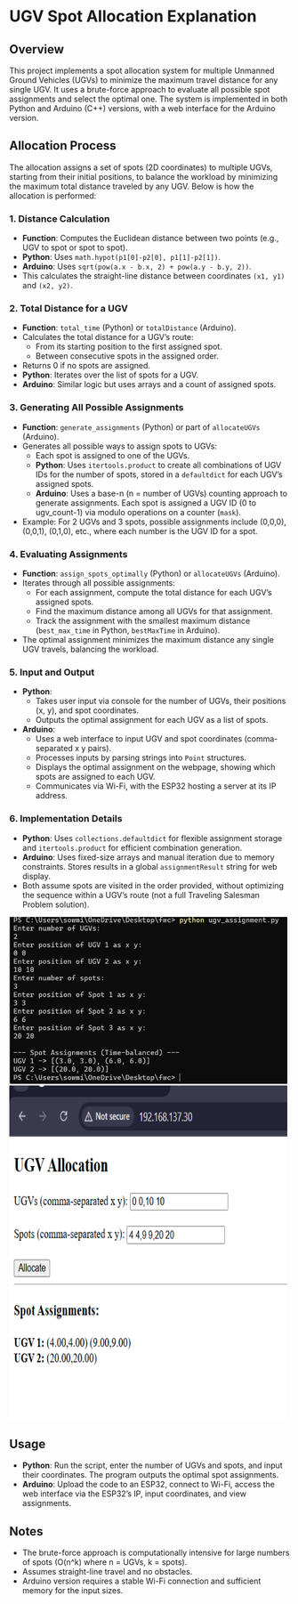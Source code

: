 # UGV Spot Allocation Explanation

## Overview
This project implements a spot allocation system for multiple Unmanned Ground Vehicles (UGVs) to minimize the maximum travel distance for any single UGV. It uses a brute-force approach to evaluate all possible spot assignments and select the optimal one. The system is implemented in both Python and Arduino (C++) versions, with a web interface for the Arduino version.

## Allocation Process
The allocation assigns a set of spots (2D coordinates) to multiple UGVs, starting from their initial positions, to balance the workload by minimizing the maximum total distance traveled by any UGV. Below is how the allocation is performed:

### 1. Distance Calculation
- **Function**: Computes the Euclidean distance between two points (e.g., UGV to spot or spot to spot).
- **Python**: Uses `math.hypot(p1[0]-p2[0], p1[1]-p2[1])`.
- **Arduino**: Uses `sqrt(pow(a.x - b.x, 2) + pow(a.y - b.y, 2))`.
- This calculates the straight-line distance between coordinates `(x1, y1)` and `(x2, y2)`.

### 2. Total Distance for a UGV
- **Function**: `total_time` (Python) or `totalDistance` (Arduino).
- Calculates the total distance for a UGV’s route:
  - From its starting position to the first assigned spot.
  - Between consecutive spots in the assigned order.
- Returns 0 if no spots are assigned.
- **Python**: Iterates over the list of spots for a UGV.
- **Arduino**: Similar logic but uses arrays and a count of assigned spots.

### 3. Generating All Possible Assignments
- **Function**: `generate_assignments` (Python) or part of `allocateUGVs` (Arduino).
- Generates all possible ways to assign spots to UGVs:
  - Each spot is assigned to one of the UGVs.
  - **Python**: Uses `itertools.product` to create all combinations of UGV IDs for the number of spots, stored in a `defaultdict` for each UGV’s assigned spots.
  - **Arduino**: Uses a base-n (n = number of UGVs) counting approach to generate assignments. Each spot is assigned a UGV ID (0 to ugv_count-1) via modulo operations on a counter (`mask`).
- Example: For 2 UGVs and 3 spots, possible assignments include (0,0,0), (0,0,1), (0,1,0), etc., where each number is the UGV ID for a spot.

### 4. Evaluating Assignments
- **Function**: `assign_spots_optimally` (Python) or `allocateUGVs` (Arduino).
- Iterates through all possible assignments:
  - For each assignment, compute the total distance for each UGV’s assigned spots.
  - Find the maximum distance among all UGVs for that assignment.
  - Track the assignment with the smallest maximum distance (`best_max_time` in Python, `bestMaxTime` in Arduino).
- The optimal assignment minimizes the maximum distance any single UGV travels, balancing the workload.

### 5. Input and Output
- **Python**:
  - Takes user input via console for the number of UGVs, their positions (x, y), and spot coordinates.
  - Outputs the optimal assignment for each UGV as a list of spots.
- **Arduino**:
  - Uses a web interface to input UGV and spot coordinates (comma-separated x y pairs).
  - Processes inputs by parsing strings into `Point` structures.
  - Displays the optimal assignment on the webpage, showing which spots are assigned to each UGV.
  - Communicates via Wi-Fi, with the ESP32 hosting a server at its IP address.

### 6. Implementation Details
- **Python**: Uses `collections.defaultdict` for flexible assignment storage and `itertools.product` for efficient combination generation.
- **Arduino**: Uses fixed-size arrays and manual iteration due to memory constraints. Stores results in a global `assignmentResult` string for web display.
- Both assume spots are visited in the order provided, without optimizing the sequence within a UGV’s route (not a full Traveling Salesman Problem solution).
<img src="ugvallocate_python.png" alt="Alt text" width="500" height="300">
<img src="allocation_webpage.png" alt="Alt text" width="500" height="600">

## Usage
- **Python**: Run the script, enter the number of UGVs and spots, and input their coordinates. The program outputs the optimal spot assignments.
- **Arduino**: Upload the code to an ESP32, connect to Wi-Fi, access the web interface via the ESP32’s IP, input coordinates, and view assignments.

## Notes
- The brute-force approach is computationally intensive for large numbers of spots (O(n^k) where n = UGVs, k = spots).
- Assumes straight-line travel and no obstacles.
- Arduino version requires a stable Wi-Fi connection and sufficient memory for the input sizes.
